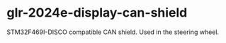 # glr-2024e-display-can-shield
 STM32F469I-DISCO compatible CAN shield. Used in the steering wheel.
